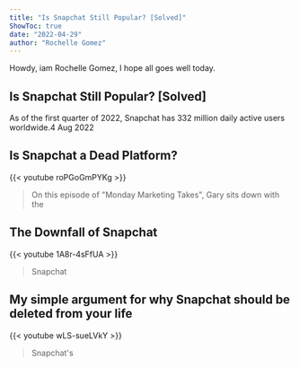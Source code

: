 ```yaml
---
title: "Is Snapchat Still Popular? [Solved]"
ShowToc: true 
date: "2022-04-29"
author: "Rochelle Gomez" 
---
```


Howdy, iam Rochelle Gomez, I hope all goes well today.
## Is Snapchat Still Popular? [Solved]
As of the first quarter of 2022, Snapchat has 332 million daily active users worldwide.4 Aug 2022

## Is Snapchat a Dead Platform?
{{< youtube roPGoGmPYKg >}}
>On this episode of "Monday Marketing Takes", Gary sits down with the 

## The Downfall of Snapchat
{{< youtube 1A8r-4sFfUA >}}
>Snapchat

## My simple argument for why Snapchat should be deleted from your life
{{< youtube wLS-sueLVkY >}}
>Snapchat's

